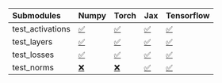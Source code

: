 | Submodules       | Numpy                                                                                                                           | Torch                                                                                                                           | Jax                                                                                                                             | Tensorflow                                                                                                                      |
|:-----------------|:--------------------------------------------------------------------------------------------------------------------------------|:--------------------------------------------------------------------------------------------------------------------------------|:--------------------------------------------------------------------------------------------------------------------------------|:--------------------------------------------------------------------------------------------------------------------------------|
| test_activations | <a href="https://github.com/unifyai/ivy/runs/7998290433?check_suite_focus=true" rel="noopener noreferrer" target="_blank">✅</a> | <a href="https://github.com/unifyai/ivy/runs/7998291005?check_suite_focus=true" rel="noopener noreferrer" target="_blank">✅</a> | <a href="https://github.com/unifyai/ivy/runs/7998291561?check_suite_focus=true" rel="noopener noreferrer" target="_blank">✅</a> | <a href="https://github.com/unifyai/ivy/runs/7998292172?check_suite_focus=true" rel="noopener noreferrer" target="_blank">✅</a> |
| test_layers      | <a href="https://github.com/unifyai/ivy/runs/7998290558?check_suite_focus=true" rel="noopener noreferrer" target="_blank">✅</a> | <a href="https://github.com/unifyai/ivy/runs/7998291142?check_suite_focus=true" rel="noopener noreferrer" target="_blank">✅</a> | <a href="https://github.com/unifyai/ivy/runs/7998291716?check_suite_focus=true" rel="noopener noreferrer" target="_blank">✅</a> | <a href="https://github.com/unifyai/ivy/runs/7998292392?check_suite_focus=true" rel="noopener noreferrer" target="_blank">✅</a> |
| test_losses      | <a href="https://github.com/unifyai/ivy/runs/7998290724?check_suite_focus=true" rel="noopener noreferrer" target="_blank">✅</a> | <a href="https://github.com/unifyai/ivy/runs/7998291256?check_suite_focus=true" rel="noopener noreferrer" target="_blank">✅</a> | <a href="https://github.com/unifyai/ivy/runs/7998291855?check_suite_focus=true" rel="noopener noreferrer" target="_blank">✅</a> | <a href="https://github.com/unifyai/ivy/runs/7998292598?check_suite_focus=true" rel="noopener noreferrer" target="_blank">✅</a> |
| test_norms       | <a href="https://github.com/unifyai/ivy/runs/7998290868?check_suite_focus=true" rel="noopener noreferrer" target="_blank">❌</a> | <a href="https://github.com/unifyai/ivy/runs/7998291381?check_suite_focus=true" rel="noopener noreferrer" target="_blank">❌</a> | <a href="https://github.com/unifyai/ivy/runs/7998292009?check_suite_focus=true" rel="noopener noreferrer" target="_blank">✅</a> | <a href="https://github.com/unifyai/ivy/runs/7998292894?check_suite_focus=true" rel="noopener noreferrer" target="_blank">✅</a> |